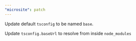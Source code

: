 ```yaml
---
"microsite": patch
---
```


Update default `tsconfig` to be named `base`.

Update `tsconfig.baseUrl` to resolve from inside `node_modules`
